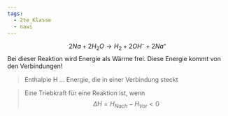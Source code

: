 ```yaml
---
tags:
  - 2te_Klasse
  - nawi
---
```

$$2Na+2H_{2}O→H_{2}+2OH⁻+2Na⁺$$
Bei dieser Reaktion wird Energie als Wärme frei.
Diese Energie kommt von den Verbindungen!

> Enthalpie H ... Energie, die in einer Verbindung steckt

> Eine Triebkraft für eine Reaktion ist, wenn $$ΔH=H_{Nach}-H_{Vor}<0$$ 

